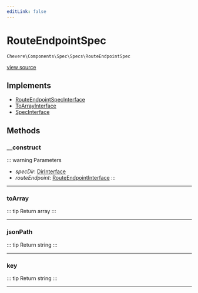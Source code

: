 ```yaml
---
editLink: false
---
```


# RouteEndpointSpec

`Chevere\Components\Spec\Specs\RouteEndpointSpec`

[view source](https://github.com/chevere/chevere/blob/master/src/Chevere/Components/Spec/Specs/RouteEndpointSpec.php)

## Implements

- [RouteEndpointSpecInterface](../../../Interfaces/Spec/Specs/RouteEndpointSpecInterface.md)
- [ToArrayInterface](../../../Interfaces/Common/ToArrayInterface.md)
- [SpecInterface](../../../Interfaces/Spec/SpecInterface.md)

## Methods

### __construct

::: warning Parameters
- *specDir*: [DirInterface](../../../Interfaces/Filesystem/DirInterface.md)
- *routeEndpoint*: [RouteEndpointInterface](../../../Interfaces/Router/Route/RouteEndpointInterface.md)
:::

---

### toArray

::: tip Return
array
:::

---

### jsonPath

::: tip Return
string
:::

---

### key

::: tip Return
string
:::

---
